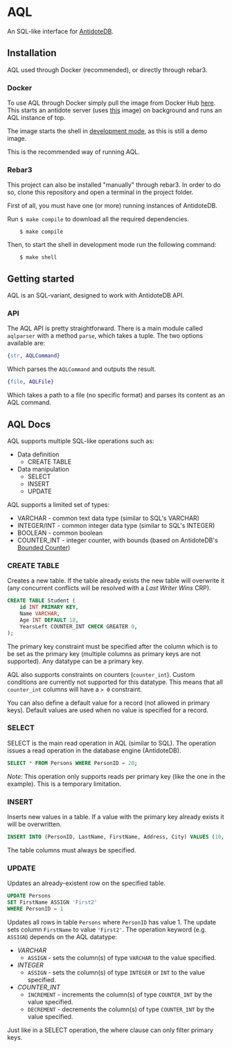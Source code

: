 # AQL

An SQL-like interface for [AntidoteDB](https://github.com/SyncFree/antidote).

## Installation

AQL used through Docker (recommended), or directly through rebar3.

### Docker

To use AQL through Docker simply pull the image from Docker Hub
[here](https://hub.docker.com/r/jpdsousa/aql_antidote/). This starts an antidote
server (uses [this](https://hub.docker.com/r/mweber/antidotedb/) image) on
background and runs an AQL instance of top.

The image starts the shell in
[development mode](https://www.rebar3.org/v3/docs/commands#section-shell),
as this is still a demo image.

This is the recommended way of running AQL.

### Rebar3
This project can also be installed "manually" through rebar3. In order to do so,
clone this repository and open a terminal in the project folder.

First of all, you must have one (or more) running instances of AntidoteDB.

Run `$ make compile` to download all the required dependencies.

```
    $ make compile
```

Then, to start the shell in development mode run the following command:

```
    $ make shell
```

## Getting started

AQL is an SQL-variant, designed to work with AntidoteDB API.

### API

The AQL API is pretty straightforward. There is a main module called
`aqlparser` with a method `parse`, which takes a tuple. The two options
available are:
```Erlang
{str, AQLCommand}
```
Which parses the `AQLCommand` and outputs the result.
```Erlang
{file, AQLFile}
```
Which takes a path to a file (no specific format) and parses its content as an
AQL command.

## AQL Docs

AQL supports multiple SQL-like operations such as:
* Data definition
  * CREATE TABLE
* Data manipulation
  * SELECT
  * INSERT
  * UPDATE

AQL supports a limited set of types:
* VARCHAR - common text data type (similar to SQL's VARCHAR)
* INTEGER/INT - common integer data type (similar to SQL's INTEGER)
* BOOLEAN - common boolean
* COUNTER_INT - integer counter, with bounds
(based on AntidoteDB's
[Bounded Counter](http://www.gsd.inesc-id.pt/~rodrigo/srds15.pdf))

### CREATE TABLE

Creates a new table. If the table already exists the new table will overwrite it
 (any concurrent conflicts will be resolved with a *Last Writer Wins* CRP).

```SQL
CREATE TABLE Student (
	id INT PRIMARY KEY,
	Name VARCHAR,
	Age INT DEFAULT 18,
	YearsLeft COUNTER_INT CHECK GREATER 0,
);
```

The primary key constraint must be specified after the column which is to be
set as the primary key (multiple columns as primary keys are not supported).
Any datatype can be a primary key.

AQL also supports constraints on counters (`counter_int`). Custom conditions are
currently not supported for this datatype. This means that all `counter_int`
columns will have a `> 0` constraint.

You can also define a default value for a record (not allowed in primary keys).
Default values are used when no value is specified for a record.

### SELECT

SELECT is the main read operation in AQL (similar to SQL). The operation issues
a read operation in the database engine (AntidoteDB).

```SQL
SELECT * FROM Persons WHERE PersonID = 20;
```

*Note:* This operation only supports reads per primary key (like the one in the
 example). This is a temporary limitation.

### INSERT

Inserts new values in a table. If a value with the primary key already exists it
 will be overwritten.

```SQL
INSERT INTO (PersonID, LastName, FirstName, Address, City) VALUES (10, 'Last1', 'First1', 'Local1', 'City1')
```

The table columns must always be specified.

### UPDATE

Updates an already-existent row on the specified table.

```SQL
UPDATE Persons
SET FirstName ASSIGN 'First2'
WHERE PersonID = 1
```

Updates all rows in table `Persons` where `PersonID` has value 1. The update
sets column `FirstName` to value `'First2'`. The operation keyword (e.g.
`ASSIGN`) depends on the AQL datatype:
* *VARCHAR*
  * `ASSIGN` - sets the column(s) of type `VARCHAR` to the value specified.
* *INTEGER*
  * `ASSIGN` - sets the column(s) of type `INTEGER` or `INT` to the value specified.
* *COUNTER_INT*
  * `INCREMENT` - increments the column(s) of type `COUNTER_INT` by the value specified.
  * `DECREMENT` - decrements the column(s) of type `COUNTER_INT` by the value specified.

Just like in a SELECT operation, the where clause can only filter primary keys.

